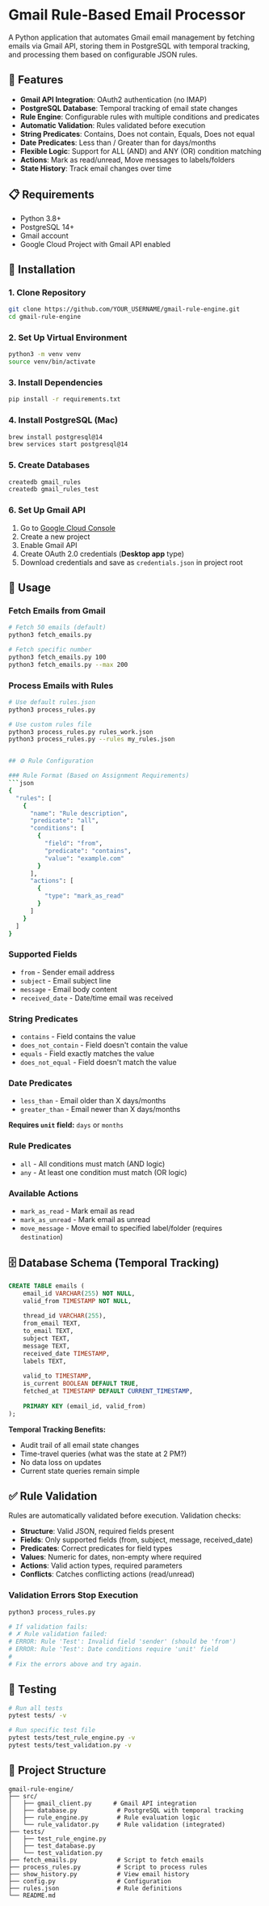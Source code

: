 # Gmail Rule-Based Email Processor

A Python application that automates Gmail email management by fetching emails via Gmail API, storing them in PostgreSQL with temporal tracking, and processing them based on configurable JSON rules.

## 🎯 Features

- **Gmail API Integration**: OAuth2 authentication (no IMAP)
- **PostgreSQL Database**: Temporal tracking of email state changes
- **Rule Engine**: Configurable rules with multiple conditions and predicates
- **Automatic Validation**: Rules validated before execution
- **String Predicates**: Contains, Does not contain, Equals, Does not equal
- **Date Predicates**: Less than / Greater than for days/months
- **Flexible Logic**: Support for ALL (AND) and ANY (OR) condition matching
- **Actions**: Mark as read/unread, Move messages to labels/folders
- **State History**: Track email changes over time

## 📋 Requirements

- Python 3.8+
- PostgreSQL 14+
- Gmail account
- Google Cloud Project with Gmail API enabled

## 🚀 Installation

### 1. Clone Repository
```bash
git clone https://github.com/YOUR_USERNAME/gmail-rule-engine.git
cd gmail-rule-engine
```

### 2. Set Up Virtual Environment
```bash
python3 -m venv venv
source venv/bin/activate
```

### 3. Install Dependencies
```bash
pip install -r requirements.txt
```

### 4. Install PostgreSQL (Mac)
```bash
brew install postgresql@14
brew services start postgresql@14
```

### 5. Create Databases
```bash
createdb gmail_rules
createdb gmail_rules_test
```

### 6. Set Up Gmail API

1. Go to [Google Cloud Console](https://console.cloud.google.com/)
2. Create a new project
3. Enable Gmail API
4. Create OAuth 2.0 credentials (**Desktop app** type)
5. Download credentials and save as `credentials.json` in project root

## 📖 Usage

### Fetch Emails from Gmail
```bash
# Fetch 50 emails (default)
python3 fetch_emails.py

# Fetch specific number
python3 fetch_emails.py 100
python3 fetch_emails.py --max 200
```

### Process Emails with Rules
```bash
# Use default rules.json
python3 process_rules.py

# Use custom rules file
python3 process_rules.py rules_work.json
python3 process_rules.py --rules my_rules.json


## ⚙️ Rule Configuration

### Rule Format (Based on Assignment Requirements)
```json
{
  "rules": [
    {
      "name": "Rule description",
      "predicate": "all",
      "conditions": [
        {
          "field": "from",
          "predicate": "contains",
          "value": "example.com"
        }
      ],
      "actions": [
        {
          "type": "mark_as_read"
        }
      ]
    }
  ]
}
```

### Supported Fields

- `from` - Sender email address
- `subject` - Email subject line
- `message` - Email body content
- `received_date` - Date/time email was received

### String Predicates

- `contains` - Field contains the value
- `does_not_contain` - Field doesn't contain the value
- `equals` - Field exactly matches the value
- `does_not_equal` - Field doesn't match the value

### Date Predicates

- `less_than` - Email older than X days/months
- `greater_than` - Email newer than X days/months

**Requires `unit` field:** `days` or `months`

### Rule Predicates

- `all` - All conditions must match (AND logic)
- `any` - At least one condition must match (OR logic)

### Available Actions

- `mark_as_read` - Mark email as read
- `mark_as_unread` - Mark email as unread
- `move_message` - Move email to specified label/folder (requires `destination`)

## 🗄️ Database Schema (Temporal Tracking)
```sql
CREATE TABLE emails (
    email_id VARCHAR(255) NOT NULL,
    valid_from TIMESTAMP NOT NULL,
    
    thread_id VARCHAR(255),
    from_email TEXT,
    to_email TEXT,
    subject TEXT,
    message TEXT,
    received_date TIMESTAMP,
    labels TEXT,
    
    valid_to TIMESTAMP,
    is_current BOOLEAN DEFAULT TRUE,
    fetched_at TIMESTAMP DEFAULT CURRENT_TIMESTAMP,
    
    PRIMARY KEY (email_id, valid_from)
);
```

**Temporal Tracking Benefits:**
- Audit trail of all email state changes
- Time-travel queries (what was the state at 2 PM?)
- No data loss on updates
- Current state queries remain simple

## ✅ Rule Validation

Rules are automatically validated before execution. Validation checks:

- **Structure**: Valid JSON, required fields present
- **Fields**: Only supported fields (from, subject, message, received_date)
- **Predicates**: Correct predicates for field types
- **Values**: Numeric for dates, non-empty where required
- **Actions**: Valid action types, required parameters
- **Conflicts**: Catches conflicting actions (read/unread)

### Validation Errors Stop Execution
```bash
python3 process_rules.py

# If validation fails:
# ✗ Rule validation failed:
# ERROR: Rule 'Test': Invalid field 'sender' (should be 'from')
# ERROR: Rule 'Test': Date conditions require 'unit' field
# 
# Fix the errors above and try again.
```

## 🧪 Testing
```bash
# Run all tests
pytest tests/ -v

# Run specific test file
pytest tests/test_rule_engine.py -v
pytest tests/test_validation.py -v
```

## 📁 Project Structure
````
gmail-rule-engine/
├── src/
│   ├── gmail_client.py      # Gmail API integration
│   ├── database.py           # PostgreSQL with temporal tracking
│   ├── rule_engine.py        # Rule evaluation logic
│   └── rule_validator.py     # Rule validation (integrated)
├── tests/
│   ├── test_rule_engine.py
│   ├── test_database.py
│   └── test_validation.py
├── fetch_emails.py           # Script to fetch emails
├── process_rules.py          # Script to process rules
├── show_history.py           # View email history
├── config.py                 # Configuration
├── rules.json                # Rule definitions
└── README.md